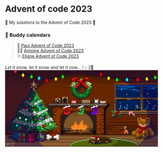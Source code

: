 # Advent of code 2023
🎄 My solutions to the Advent of Code 2023 🎄

### 🎅 Buddy calendars

> 🎁 [Paul Advent of Code 2023](https://github.com/PaulDrevet/advent_of_code_2023)\
> 🧑‍🎄 [Antoine Advent of Code 2023](https://github.com/Antoine256/advent-of-code-2023)\
> ☃️ [Eligne Advent of Code 2023](https://github.com/Elyroma/AdventOfCode)

_Let it snow, let it snow and let it now... !_ 🎶 2🌟
![](public/christmas.gif)
